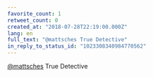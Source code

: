 ```yaml
---
favorite_count: 1
retweet_count: 0
created_at: "2018-07-28T22:19:00.000Z"
lang: en
full_text: "@mattsches True Detective"
in_reply_to_status_id: "1023308340984770562"
---
```


[@mattsches](https://twitter.com/mattsches) True Detective
